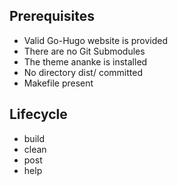 ## Prerequisites

- Valid Go-Hugo website is provided
- There are no Git Submodules
- The theme ananke is installed
- No directory dist/ committed
- Makefile present

## Lifecycle

- build
- clean
- post
- help